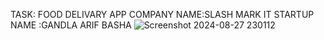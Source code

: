 TASK: FOOD DELIVARY APP
COMPANY NAME:SLASH MARK IT STARTUP
NAME :GANDLA ARIF BASHA
![Screenshot 2024-08-27 230112](https://github.com/user-attachments/assets/e82c5b47-c131-4434-95ea-1194661c1870)
